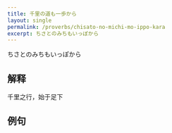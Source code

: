 ```yaml
---
title: 千里の道も一歩から
layout: single
permalink: /proverbs/chisato-no-michi-mo-ippo-kara
excerpt: ちさとのみちもいっぽから
---
```


ちさとのみちもいっぽから

## 解释

千里之行，始于足下

## 例句

